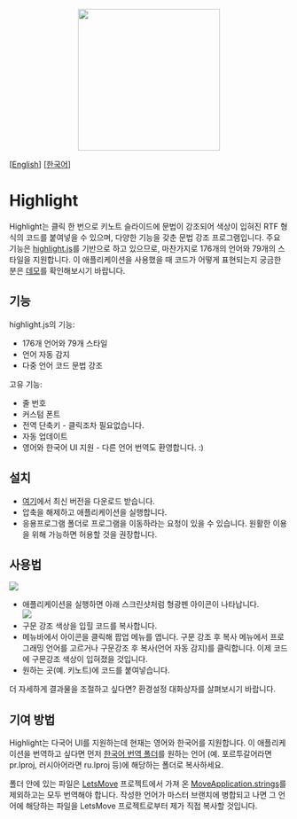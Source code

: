<p align="center">
	<img src="https://user-images.githubusercontent.com/212034/28132290-577374c6-6777-11e7-9dd2-802606985c2b.png" width="256" height="256">
</p>

[[English](https://github.com/taggon/highlight/blob/master/README.md)]
[[한국어](https://github.com/taggon/highlight/blob/master/docs/README.ko.md)]

# Highlight

Highlight는 클릭 한 번으로 키노트 슬라이드에 문법이 강조되어 색상이 입혀진 RTF 형식의 코드를 붙여넣을 수 있으며, 다양한 기능을 갖춘 문법 강조 프로그램입니다.
주요 기능은 [highlight.js](https://highlightjs.org/)를 기반으로 하고 있으므로, 마찬가지로 176개의 언어와 79개의 스타일을 지원합니다.
이 애플리케이션을 사용했을 때 코드가 어떻게 표현되는지 궁금한 분은 [데모](https://highlightjs.org/static/demo/)를 확인해보시기 바랍니다.

## 기능

highlight.js의 기능:

* 176개 언어와 79개 스타일
* 언어 자동 감지
* 다중 언어 코드 문법 강조

고유 기능:

* 줄 번호
* 커스텀 폰트
* 전역 단축키 - 클릭조차 필요없습니다.
* 자동 업데이트
* 영어와 한국어 UI 지원 - 다른 언어 번역도 환영합니다. :)

## 설치

* [여기](https://github.com/taggon/highlight/releases)에서 최신 버전을 다운로드 받습니다.
* 압축을 해제하고 애플리케이션을 실행합니다.
* 응용프로그램 폴더로 프로그램을 이동하라는 요청이 있을 수 있습니다. 원활한 이용을 위해 가능하면 허용할 것을 권장합니다.

## 사용법

![](https://user-images.githubusercontent.com/212034/28166880-98238d06-6814-11e7-9418-83a286a8a67d.gif)

* 애플리케이션을 실행하면 아래 스크린샷처럼 형광펜 아이콘이 나타납니다.  
![](https://user-images.githubusercontent.com/212034/28166990-f05c99fe-6814-11e7-9ec8-c7569a20763d.png)
* 구문 강조 색상을 입힐 코드를 복사합니다.
* 메뉴바에서 아이콘을 클릭해 팝업 메뉴를 엽니다. 구문 강조 후 복사 메뉴에서 프로그래밍 언어를 고르거나 구문강조 후 복사(언어 자동 감지)를 클릭합니다. 이제 코드에 구문강조 색상이 입혀졌을 것입니다.
* 원하는 곳(예. 키노트)에 코드를 붙여넣습니다.

더 자세하게 결과물을 조절하고 싶다면? 환경설정 대화상자를 살펴보시기 바랍니다.

## 기여 방법

Highlight는 다국어 UI를 지원하는데 현재는 영어와 한국어를 지원합니다.
이 애플리케이션을 번역하고 싶다면 먼저
[한국어 번역 폴더](https://github.com/taggon/highlight/tree/master/Highlight/ko.lproj)를 원하는 언어
(예. 포르투갈어라면 pr.lproj, 러시아어라면 ru.lproj 등)에 해당하는 폴더로 복사하세요.

폴더 안에 있는 파일은 [LetsMove](https://github.com/potionfactory/LetsMove) 프로젝트에서 가져 온  [MoveApplication.strings](https://github.com/taggon/highlight/blob/master/Highlight/ko.lproj/MoveApplication.strings)를 제외하고는 모두 번역해야 합니다.
작성한 언어가 마스터 브랜치에 병합되고 나면 그 언어에 해당하는 파일을 LetsMove 프로젝트로부터 제가 직접 복사할 것입니다.
